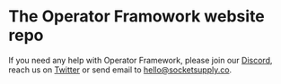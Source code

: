 # The Operator Framowork website repo

If you need any help with Operator Framework, please join our [Discord](https://discord.gg/YPV32gKCsH), reach us on [Twitter](https://twitter.com/socketsupply) or send email to hello@socketsupply.co.
